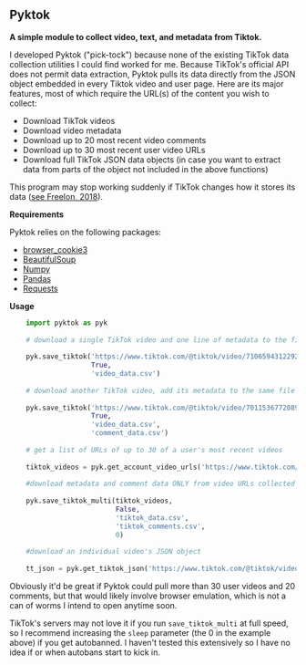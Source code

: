 ## Pyktok
**A simple module to collect video, text, and metadata from Tiktok.**

I developed Pyktok ("pick-tock") because none of the existing TikTok data collection utilities I could find worked for me. Because TikTok's official API does not permit data extraction, Pyktok pulls its data directly from the JSON object embedded in every Tiktok video and user page. Here are its major features, most of which require the URL(s) of the content you wish to collect:

 - Download TikTok videos
 - Download video metadata
 - Download up to 20 most recent video comments
 - Download up to 30 most recent user video URLs
 - Download full TikTok JSON data objects (in case you want to extract data from parts of the object not included in the above functions)
 
This program may stop working suddenly if TikTok changes how it stores its data ([see Freelon, 2018](https://osf.io/preprints/socarxiv/56f4q/)).
 
**Requirements**

Pyktok relies on the following packages:

 - [browser_cookie3](https://pypi.org/project/browser-cookie3/0.6.0/)
 - [BeautifulSoup](https://www.crummy.com/software/BeautifulSoup/bs4/doc/)
 - [Numpy](https://numpy.org/)
 - [Pandas](https://pandas.pydata.org/)
 - [Requests](https://pypi.org/project/requests/)

**Usage**

```python
    import pyktok as pyk
    
    # download a single TikTok video and one line of metadata to the file "test_data.csv"
    
    pyk.save_tiktok('https://www.tiktok.com/@tiktok/video/7106594312292453675?is_copy_url=1&is_from_webapp=v1',
                    True,
                    'video_data.csv')
    
    # download another TikTok video, add its metadata to the same file as above, and create a new file containing comment data
    
    pyk.save_tiktok('https://www.tiktok.com/@tiktok/video/7011536772089924869?is_copy_url=1&is_from_webapp=v1',
                    True,
                    'video_data.csv',
                    'comment_data.csv')
    
    # get a list of URLs of up to 30 of a user's most recent videos
    
    tiktok_videos = pyk.get_account_video_urls('https://www.tiktok.com/@tiktok')
    
    #download metadata and comment data ONLY from video URLs collected via the preceding line of code (to also download the videos, change False to True). If TikTok autobans the scraper, try changing the 0 to a higher number to increase the number of seconds between executions.
    
    pyk.save_tiktok_multi(tiktok_videos,
                          False,
                          'tiktok_data.csv',
                          'tiktok_comments.csv',
                          0)
                         
	#download an individual video's JSON object
	
	tt_json = pyk.get_tiktok_json('https://www.tiktok.com/@tiktok/video/7011536772089924869?is_copy_url=1&is_from_webapp=v1')
```
Obviously it'd be great if Pyktok could pull more than 30 user videos and 20 comments, but that would likely involve browser emulation, which is not a can of worms I intend to open anytime soon.

TikTok's servers may not love it if you run `save_tiktok_multi` at full speed, so I recommend increasing the `sleep` parameter (the 0 in the example above) if you get autobanned. I haven't tested this extensively so I have no idea if or when autobans start to kick in.
